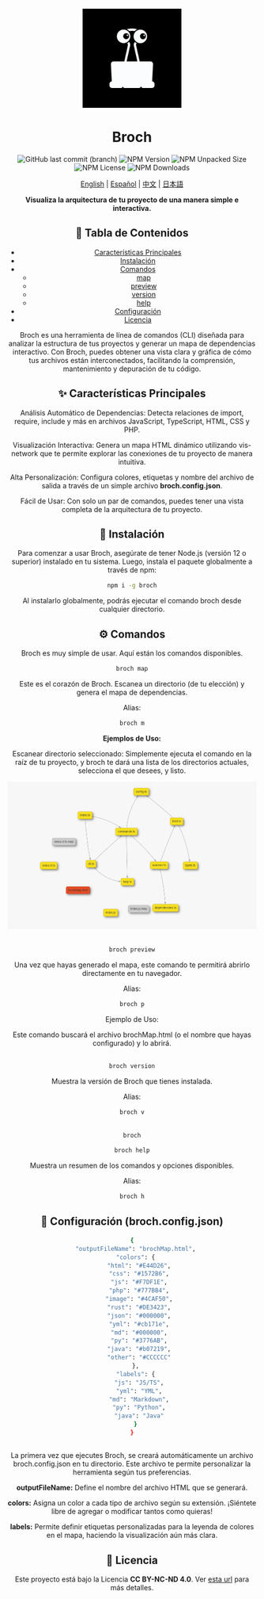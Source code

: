 <div align="center">

<p align="center"> <img src="assets/logo.png" alt="Broch Logo" width="200"> </p>

<h1 align="center">Broch</h1>

<p align="center">
    <img src="https://img.shields.io/github/last-commit/jaanque/broch/main" alt="GitHub last commit (branch)">
    <img src="https://img.shields.io/npm/v/broch" alt="NPM Version">
    <img src="https://img.shields.io/npm/unpacked-size/broch" alt="NPM Unpacked Size">
    <img src="https://img.shields.io/npm/l/broch" alt="NPM License">
    <img src="https://img.shields.io/npm/d18m/broch" alt="NPM Downloads">
</p>

<p align="center">
    <a href="README.md">English</a> |
    <a href="README.es.md">Español</a> |
    <a href="README.zh.md">中文</a> |
    <a href="README.ja.md">日本語</a>
</p>

<p align="center"> <strong>Visualiza la arquitectura de tu proyecto de una manera simple e interactiva.</strong> </p>

## 📑 Tabla de Contenidos
- [Características Principales](#-características-principales)
- [Instalación](#-instalación)
- [Comandos](#️-comandos)
    - [map](#map)
    - [preview](#preview)
    - [version](#version)
    - [help](#help)
- [Configuración](#-configuración)
- [Licencia](#-licencia)

Broch es una herramienta de línea de comandos (CLI) diseñada para analizar la estructura de tus proyectos y generar un mapa de dependencias interactivo. Con Broch, puedes obtener una vista clara y gráfica de cómo tus archivos están interconectados, facilitando la comprensión, mantenimiento y depuración de tu código.

## ✨ Características Principales
Análisis Automático de Dependencias: Detecta relaciones de import, require, include y más en archivos JavaScript, TypeScript, HTML, CSS y PHP.

Visualización Interactiva: Genera un mapa HTML dinámico utilizando vis-network que te permite explorar las conexiones de tu proyecto de manera intuitiva.

Alta Personalización: Configura colores, etiquetas y nombre del archivo de salida a través de un simple archivo **broch.config.json**.

Fácil de Usar: Con solo un par de comandos, puedes tener una vista completa de la arquitectura de tu proyecto.

## 🚀 Instalación
Para comenzar a usar Broch, asegúrate de tener Node.js (versión 12 o superior) instalado en tu sistema. Luego, instala el paquete globalmente a través de npm:

```bash
npm i -g broch
```

Al instalarlo globalmente, podrás ejecutar el comando broch desde cualquier directorio.

## ⚙️ Comandos
Broch es muy simple de usar. Aquí están los comandos disponibles.

```bash
broch map
```
Este es el corazón de Broch. Escanea un directorio (de tu elección) y genera el mapa de dependencias.

Alias:
```bash
broch m
```

**Ejemplos de Uso:**

Escanear directorio seleccionado: Simplemente ejecuta el comando en la raíz de tu proyecto, y broch te dará una lista de los directorios actuales, selecciona el que desees, y listo.

![Vista previa del mapa de dependencias](assets/demo.PNG)

##

```bash
broch preview
```
Una vez que hayas generado el mapa, este comando te permitirá abrirlo directamente en tu navegador.

Alias:
```bash
broch p
```

Ejemplo de Uso:

Este comando buscará el archivo brochMap.html (o el nombre que hayas configurado) y lo abrirá.

##

```bash
broch version
```

Muestra la versión de Broch que tienes instalada.

Alias:

```bash
broch v
```

##

```bash
broch
```
```bash
broch help
```
Muestra un resumen de los comandos y opciones disponibles.

Alias:
```bash
broch h
```

## 🔧 Configuración (broch.config.json)

```bash
{
  "outputFileName": "brochMap.html",
  "colors": {
    "html": "#E44D26",
    "css": "#1572B6",
    "js": "#F7DF1E",
    "php": "#777BB4",
    "image": "#4CAF50",
    "rust": "#DE3423",
    "json": "#000000",
    "yml": "#cb171e",
    "md": "#000000",
    "py": "#3776AB",
    "java": "#b07219",
    "other": "#CCCCCC"
  },
  "labels": {
    "js": "JS/TS",
    "yml": "YML",
    "md": "Markdown",
    "py": "Python",
    "java": "Java"
  }
}
```

##

La primera vez que ejecutes Broch, se creará automáticamente un archivo broch.config.json en tu directorio. Este archivo te permite personalizar la herramienta según tus preferencias.

**outputFileName:** Define el nombre del archivo HTML que se generará.

**colors:** Asigna un color a cada tipo de archivo según su extensión. ¡Siéntete libre de agregar o modificar tantos como quieras!

**labels:** Permite definir etiquetas personalizadas para la leyenda de colores en el mapa, haciendo la visualización aún más clara.

## 📄 Licencia
Este proyecto está bajo la Licencia **CC BY-NC-ND 4.0**. Ver [esta url](https://creativecommons.org/licenses/by-nc-nd/4.0/) para más detalles.

</div>